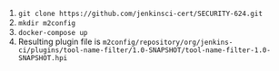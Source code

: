 1. `git clone https://github.com/jenkinsci-cert/SECURITY-624.git`
2. `mkdir m2config`
3. `docker-compose up`
4. Resulting plugin file is `m2config/repository/org/jenkins-ci/plugins/tool-name-filter/1.0-SNAPSHOT/tool-name-filter-1.0-SNAPSHOT.hpi`
